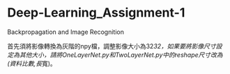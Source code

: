 # Deep-Learning_Assignment-1
Backpropagation and Image Recognition

首先須將影像轉換為灰階的npy檔，調整影像大小為32*32，如果要將影像尺寸設定為其他大小，請將OneLayerNet.py和TwoLayerNet.py中的reshape尺寸改為(資料比數,長*寬)。
